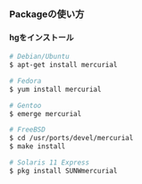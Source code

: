 ### Packageの使い方

#### hgをインストール
```bash
# Debian/Ubuntu
$ apt-get install mercurial

# Fedora
$ yum install mercurial

# Gentoo
$ emerge mercurial

# FreeBSD
$ cd /usr/ports/devel/mercurial
$ make install

# Solaris 11 Express
$ pkg install SUNWmercurial
```
